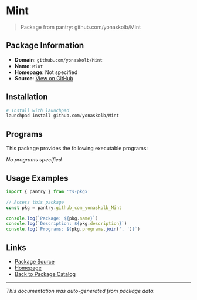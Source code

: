 # Mint

> Package from pantry: github.com/yonaskolb/Mint

## Package Information

- **Domain**: `github.com/yonaskolb/Mint`
- **Name**: `Mint`
- **Homepage**: Not specified
- **Source**: [View on GitHub](https://github.com/pkgxdev/pantry/tree/main/projects/github.com/yonaskolb/Mint/package.yml)

## Installation

```bash
# Install with launchpad
launchpad install github.com/yonaskolb/Mint
```

## Programs

This package provides the following executable programs:

*No programs specified*

## Usage Examples

```typescript
import { pantry } from 'ts-pkgx'

// Access this package
const pkg = pantry.github_com_yonaskolb_Mint

console.log(`Package: ${pkg.name}`)
console.log(`Description: ${pkg.description}`)
console.log(`Programs: ${pkg.programs.join(', ')}`)
```

## Links

- [Package Source](https://github.com/pkgxdev/pantry/tree/main/projects/github.com/yonaskolb/Mint/package.yml)
- [Homepage](#)
- [Back to Package Catalog](../package-catalog.md)

---

*This documentation was auto-generated from package data.*
